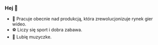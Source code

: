 ### Hej 👋

- 🔭 Pracuje obecnie nad produkcją, która zrewolucjonizuje rynek gier wideo.
- ⚽ Liczy się sport i dobra zabawa.
- 🎼 Lubię muzyczke.
